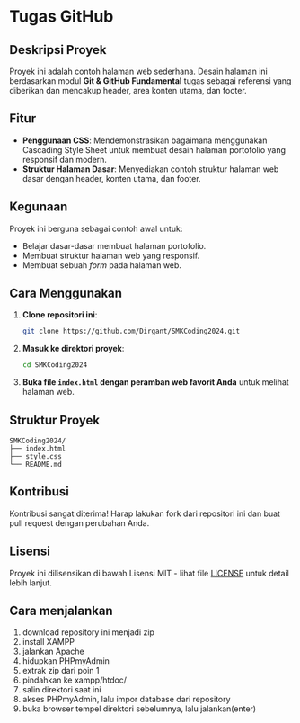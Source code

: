 # Tugas GitHub

## Deskripsi Proyek
Proyek ini adalah contoh halaman web sederhana. Desain halaman ini berdasarkan modul **Git & GitHub Fundamental** tugas sebagai referensi yang diberikan dan mencakup header, area konten utama, dan footer.

## Fitur
- **Penggunaan CSS**: Mendemonstrasikan bagaimana menggunakan Cascading Style Sheet untuk membuat desain halaman portofolio yang responsif dan modern.
- **Struktur Halaman Dasar**: Menyediakan contoh struktur halaman web dasar dengan header, konten utama, dan footer.

## Kegunaan
Proyek ini berguna sebagai contoh awal untuk:
- Belajar dasar-dasar membuat halaman portofolio.
- Membuat struktur halaman web yang responsif.
- Membuat sebuah _form_ pada halaman web.

## Cara Menggunakan
1. **Clone repositori ini**:
    ```bash
    git clone https://github.com/Dirgant/SMKCoding2024.git
    ```
2. **Masuk ke direktori proyek**:
    ```bash
    cd SMKCoding2024
    ```
3. **Buka file `index.html` dengan peramban web favorit Anda** untuk melihat halaman web.

## Struktur Proyek
```
SMKCoding2024/
├── index.html
├── style.css
└── README.md
```

## Kontribusi
Kontribusi sangat diterima! Harap lakukan fork dari repositori ini dan buat pull request dengan perubahan Anda.

## Lisensi
Proyek ini dilisensikan di bawah Lisensi MIT - lihat file [LICENSE](LICENSE) untuk detail lebih lanjut.

## Cara menjalankan
1. download repository ini menjadi zip
2. install XAMPP
3. jalankan Apache
4. hidupkan PHPmyAdmin
5. extrak zip dari poin 1
6. pindahkan ke xampp/htdoc/
7. salin direktori saat ini
8. akses PHPmyAdmin, lalu impor database dari repository
9. buka browser tempel direktori sebelumnya, lalu jalankan(enter)
